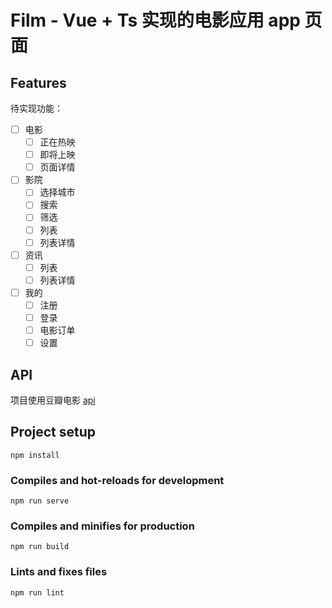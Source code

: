 # Film - Vue + Ts 实现的电影应用 app 页面

## Features

待实现功能：

- [ ] 电影
  - [ ] 正在热映
  - [ ] 即将上映
  - [ ] 页面详情
- [ ] 影院
  - [ ] 选择城市
  - [ ] 搜索
  - [ ] 筛选
  - [ ] 列表
  - [ ] 列表详情
- [ ] 资讯
  - [ ] 列表
  - [ ] 列表详情
- [ ] 我的
  - [ ] 注册
  - [ ] 登录
  - [ ] 电影订单
  - [ ] 设置

## API

项目使用豆瓣电影 [api](./APIDOC.md)

## Project setup

```base
npm install
```

### Compiles and hot-reloads for development

```base
npm run serve
```

### Compiles and minifies for production

```base
npm run build
```

### Lints and fixes files

```base
npm run lint
```
